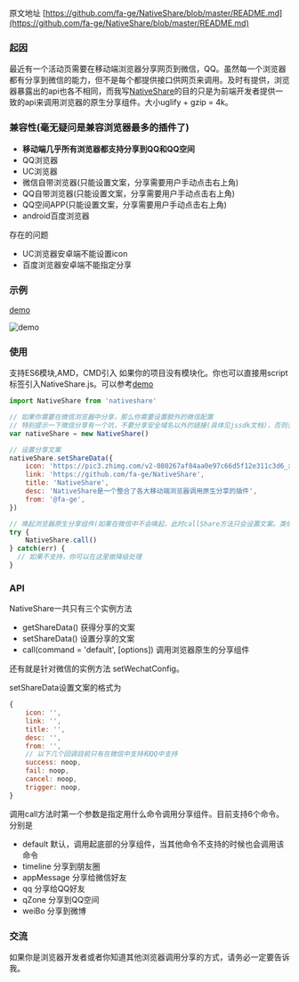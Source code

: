 原文地址 [https://github.com/fa-ge/NativeShare/blob/master/README.md](https://github.com/fa-ge/NativeShare/blob/master/README.md)

### 起因

最近有一个活动页需要在移动端浏览器分享网页到微信，QQ。虽然每一个浏览器都有分享到微信的能力，但不是每个都提供接口供网页来调用。及时有提供，浏览器暴露出的api也各不相同，而我写[NativeShare](https://github.com/fa-ge/NativeShare)的目的只是为前端开发者提供一致的api来调用浏览器的原生分享组件。大小uglify + gzip = 4k。



### 兼容性(毫无疑问是兼容浏览器最多的插件了)

- **移动端几乎所有浏览器都支持分享到QQ和QQ空间**
- QQ浏览器
- UC浏览器
- 微信自带浏览器(只能设置文案，分享需要用户手动点击右上角)
- QQ自带浏览器(只能设置文案，分享需要用户手动点击右上角)
- QQ空间APP(只能设置文案，分享需要用户手动点击右上角)
- android百度浏览器

存在的问题

* UC浏览器安卓端不能设置icon
* 百度浏览器安卓端不能指定分享



### 示例
[demo](https://fa-ge.github.io/NativeShare/demo/index.html)

![demo](https://fa-ge.github.io/NativeShare/demo/demo.png)

### 使用
支持ES6模块,AMD，CMD引入
如果你的项目没有模块化。你也可以直接用script标签引入NativeShare.js。可以参考[demo](https://fa-ge.github.io/NativeShare/demo/index.html)
```javascript
import NativeShare from 'nativeshare'

// 如果你需要在微信浏览器中分享，那么你需要设置额外的微信配置
// 特别提示一下微信分享有一个坑，不要分享安全域名以外的链接(具体见jssdk文档)，否则会导致你配置的文案无效
var nativeShare = new NativeShare()

// 设置分享文案
nativeShare.setShareData({
    icon: 'https://pic3.zhimg.com/v2-080267af84aa0e97c66d5f12e311c3d6_xl.jpg',
    link: 'https://github.com/fa-ge/NativeShare',
    title: 'NativeShare',
    desc: 'NativeShare是一个整合了各大移动端浏览器调用原生分享的插件',
    from: '@fa-ge',
})

// 唤起浏览器原生分享组件(如果在微信中不会唤起，此时callShare方法只会设置文案。类似setShareData)
try {
	NativeShare.call()
} catch(err) {
  // 如果不支持，你可以在这里做降级处理
}
```

### API

NativeShare一共只有三个实例方法

* getShareData() 获得分享的文案
* setShareData() 设置分享的文案
* call(command = 'default', [options]) 调用浏览器原生的分享组件

还有就是针对微信的实例方法 setWechatConfig。

setShareData设置文案的格式为

```javascript
{
    icon: '',
    link: '',
    title: '',
    desc: '',
    from: '',
    // 以下几个回调目前只有在微信中支持和QQ中支持
    success: noop,
    fail: noop,
    cancel: noop,
    trigger: noop,
}
```

调用call方法时第一个参数是指定用什么命令调用分享组件。目前支持6个命令。分别是

* default 默认，调用起底部的分享组件，当其他命令不支持的时候也会调用该命令
* timeline 分享到朋友圈
* appMessage 分享给微信好友
* qq 分享给QQ好友
* qZone 分享到QQ空间
* weiBo 分享到微博




### 交流
如果你是浏览器开发者或者你知道其他浏览器调用分享的方式，请务必一定要告诉我。
